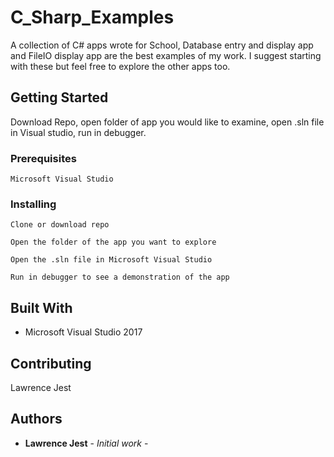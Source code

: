 
# C_Sharp_Examples

A collection of C# apps wrote for School,
Database entry and display app and FileIO display app are the best examples of my work.
I suggest starting with these but feel free to explore the other apps too.

## Getting Started

Download Repo, open folder of app you would like to examine, open .sln file in Visual studio, run in debugger.

### Prerequisites

```
Microsoft Visual Studio
```

### Installing


```
Clone or download repo
```
```
Open the folder of the app you want to explore
```
```
Open the .sln file in Microsoft Visual Studio
```
```
Run in debugger to see a demonstration of the app
```

## Built With

* Microsoft Visual Studio 2017

## Contributing

Lawrence Jest


## Authors

* **Lawrence Jest** - *Initial work* - 

